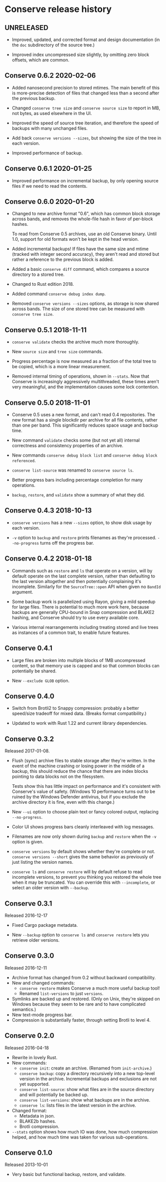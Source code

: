 # Conserve release history

## UNRELEASED

- Improved, updated, and corrected format and design documentation (in the `doc`
  subdirectory of the source tree.)

- Improved index uncompressed size slightly, by omitting zero block offsets,
  which are common.

## Conserve 0.6.2 2020-02-06

- Added nanosecond precision to stored mtimes. The main benefit of this is
  more-precise detection of files that changed less than a second after the
  previous backup.

- Changed `conserve tree size` and `conserve source size` to report in MB, not
  bytes, as used elsewhere in the UI.

- Improved the speed of source tree iteration, and therefore the speed of
  backups with many unchanged files.

- Add back `conserve versions --sizes`, but showing the size of the tree in each
  version.

- Improved performance of backup.

## Conserve 0.6.1 2020-01-25

- Improved performance on incremental backup, by only opening source files if we
  need to read the contents.

## Conserve 0.6.0 2020-01-20

- Changed to new archive format "0.6", which has common block storage across
  bands, and removes the whole-file hash in favor of per-block hashes.

  To read from Conserve 0.5 archives, use an old Conserve binary. Until 1.0,
  support for old formats won't be kept in the head version.

- Added incremental backups! If files have the same size and mtime (tracked with
  integer second accuracy), they aren't read and stored but rather a reference
  to the previous block is added.

- Added a basic `conserve diff` command, which compares a source directory to a
  stored tree.

- Changed to Rust edition 2018.

- Added command `conserve debug index dump`.

- Removed `conserve versions --sizes` options, as storage is now shared across
  bands. The size of one stored tree can be measured with `conserve tree size`.

## Conserve 0.5.1 2018-11-11

- `conserve validate` checks the archive much more thoroughly.

- New `source size` and `tree size` commands.

- Progress percentage is now measured as a fraction of the total tree to be
  copied, which is a more linear measurement.

- Removed internal timing of operations, shown in `--stats`. Now that Conserve
  is increasingly aggressively multithreaded, these times aren't very
  meaningful, and the implementation causes some lock contention.

## Conserve 0.5.0 2018-11-01

- Conserve 0.5 uses a new format, and can't read 0.4 repositories. The new
  format has a single blockdir per archive for all file contents, rather than
  one per band. This significantly reduces space usage and backup time.

- New command `validate` checks some (but not yet all) internal correctness and
  consistency properties of an archive.

- New commands `conserve debug block list` and
  `conserve debug block referenced`.

- `conserve list-source` was renamed to `conserve source ls`.

- Better progress bars including percentage completion for many operations.

- `backup`, `restore`, and `validate` show a summary of what they did.

## Conserve 0.4.3 2018-10-13

- `conserve versions` has a new `--sizes` option, to show disk usage by each
  version.

- `-v` option to `backup` and `restore` prints filenames as they're processed.
  `--no-progress` turns off the progress bar.

## Conserve 0.4.2 2018-01-18

- Commands such as `restore` and `ls` that operate on a version, will by default
  operate on the last complete version, rather than defaulting to the last
  version altogether and then potentially complaining it's incomplete. Similarly
  for the `SourceTree::open` API when given no `BandId` argument.

- Some backup work is parallelized using Rayon, giving a mild speedup for large
  files. There is potential to much more work here, because backups are
  generally CPU-bound in Snap compression and BLAKE2 hashing, and Conserve
  should try to use every available core.

- Various internal rearrangements including treating stored and live trees as
  instances of a common trait, to enable future features.

## Conserve 0.4.1

- Large files are broken into multiple blocks of 1MB uncompressed content, so
  that memory use is capped and so that common blocks can potentially be shared.

- New `--exclude GLOB` option.

## Conserve 0.4.0

- Switch from Brotli2 to Snappy compression: probably a better speed/size
  tradeoff for mixed data. (Breaks format compatibility.)

- Updated to work with Rust 1.22 and current library dependencies.

## Conserve 0.3.2

Released 2017-01-08.

- Flush (sync) archive files to stable storage after they're written. In the
  event of the machine crashing or losing power in the middle of a backup, this
  should reduce the chance that there are index blocks pointing to data blocks
  not on the filesystem.

  Tests show this has little impact on performance and it's consistent with
  Conserve's value of safety. (Windows 10 performance turns out to be ruined by
  the Windows Defender antivirus, but if you exclude the archive directory it is
  fine, even with this change.)

- New `--ui` option to choose plain text or fancy colored output, replacing
  `--no-progress`.

- Color UI shows progress bars cleanly interleaved with log messages.

- Filenames are now only shown during `backup` and `restore` when the `-v`
  option is given.

- `conserve versions` by default shows whether they're complete or not.
  `conserve versions --short` gives the same behavior as previously of just
  listing the version names.

- `conserve ls` and `conserve restore` will by default refuse to read incomplete
  versions, to prevent you thinking you restored the whole tree when it may be
  truncated. You can override this with `--incomplete`, or select an older
  version with `--backup`.

## Conserve 0.3.1

Released 2016-12-17

- Fixed Cargo package metadata.

- New `--backup` option to `conserve ls` and `conserve restore` lets you
  retrieve older versions.

## Conserve 0.3.0

Released 2016-12-11

- Archive format has changed from 0.2 without backward compatibility.
- New and changed commands:
  - `conserve restore` makes Conserve a much more useful backup tool!
  - Renamed `list-versions` to just `versions`.
- Symlinks are backed up and restored. (Only on Unix, they're skipped on Windows
  because they seem to be rare and to have complicated semantics.)
- New text-mode progress bar.
- Compression is substantially faster, through setting Brotli to level 4.

## Conserve 0.2.0

Released 2016-04-18

- Rewrite in lovely Rust.
- New commands:
  - `conserve init`: create an archive. (Renamed from `init-archive`.)
  - `conserve backup`: copy a directory recursively into a new top-level version
    in the archive. Incremental backups and exclusions are not yet supported.
  - `conserve list-source`: show what files are in the source directory and will
    potentially be backed up.
  - `conserve list-versions`: show what backups are in the archive.
  - `conserve ls`: lists files in the latest version in the archive.
- Changed format:
  - Metadata in json.
  - BLAKE2b hashes.
  - Brotli compression.
- `--stats` option shows how much IO was done, how much compression helped, and
  how much time was taken for various sub-operations.

## Conserve 0.1.0

Released 2013-10-01

- Very basic but functional backup, restore, and validate.
